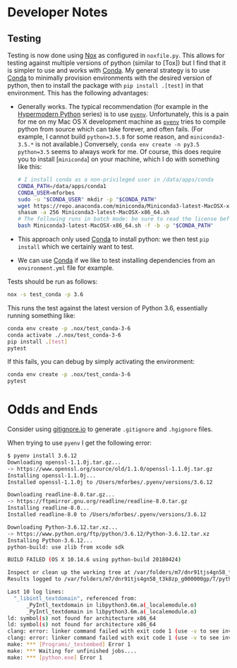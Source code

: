 Developer Notes
===============

## Testing

Testing is now done using [Nox] as configured in `noxfile.py`.  This allows for testing
against multiple versions of python (similar to [Tox]) but I find that it is simpler to
use and works with [Conda].  My general strategy is to use [Conda] to minimally
provision environments with the desired version of python, then to install the package
with `pip install .[test]` in that environment.  This has the following advantages:

* Generally works.  The typical recommendation (for example in the [Hypermodern Python]
  series) is to use [`pyenv`].  Unfortunately, this is a pain for me on my Mac OS X
  development machine as [`pyenv`] tries to compile python from source which can take
  forever, and often fails.  (For example, I cannot build `python=3.5.8` for some
  reason, and `miniconda3-3.5.*` is not available.)  Conversely, `conda env create -n
  py3.5 python=3.5` seems to always work for me.  Of course, this does require you to
  install [`miniconda`] on your machine, which I do with something like this:
  
  ```bash
  # I install conda as a non-privileged user in /data/apps/conda 
  CONDA_PATH=/data/apps/conda1
  CONDA_USER=mforbes
  sudo -u "$CONDA_USER" mkdir -p "$CONDA_PATH"
  wget https://repo.anaconda.com/miniconda/Miniconda3-latest-MacOSX-x86_64.sh
  shasum -a 256 Miniconda3-latest-MacOSX-x86_64.sh
  # The following runs in batch mode: be sure to read the license before you do this.
  bash Miniconda3-latest-MacOSX-x86_64.sh -f -b -p "$CONDA_PATH"
  ```

* This approach only used [Conda] to install python: we then test `pip install` which we
  certainly want to test.

* We can use [Conda] if we like to test installing dependencies from an
  `environment.yml` file for example.

Tests should be run as follows:

```bash
nox -s test_conda -p 3.6
```

This runs the test against the latest version of Python 3.6, essentially running
something like:

```bash
conda env create -p .nox/test_conda-3-6
conda activate ./.nox/test_conda-3-6
pip install .[test]
pytest
```

If this fails, you can debug by simply activating the environment:

```bash
conda env create -p .nox/test_conda-3-6
pytest
```

# Odds and Ends

Consider using
[gitignore.io](https://www.toptal.com/developers/gitignore/api/latex,python) to generate
`.gitignore` and `.hgignore` files.

When trying to use `pyenv` I get the following error:

```bash
$ pyenv install 3.6.12
Downloading openssl-1.1.0j.tar.gz...
-> https://www.openssl.org/source/old/1.1.0/openssl-1.1.0j.tar.gz
Installing openssl-1.1.0j...
Installed openssl-1.1.0j to /Users/mforbes/.pyenv/versions/3.6.12

Downloading readline-8.0.tar.gz...
-> https://ftpmirror.gnu.org/readline/readline-8.0.tar.gz
Installing readline-8.0...
Installed readline-8.0 to /Users/mforbes/.pyenv/versions/3.6.12

Downloading Python-3.6.12.tar.xz...
-> https://www.python.org/ftp/python/3.6.12/Python-3.6.12.tar.xz
Installing Python-3.6.12...
python-build: use zlib from xcode sdk

BUILD FAILED (OS X 10.14.6 using python-build 20180424)

Inspect or clean up the working tree at /var/folders/m7/dnr91tjs4gn58_t3k8zp_g000000gp/T/python-build.20210427233639.16374
Results logged to /var/folders/m7/dnr91tjs4gn58_t3k8zp_g000000gp/T/python-build.20210427233639.16374.log

Last 10 log lines:
  "_libintl_textdomain", referenced from:
      _PyIntl_textdomain in libpython3.6m.a(_localemodule.o)
      _PyIntl_textdomain in libpython3.6m.a(_localemodule.o)
ld: symbol(s) not found for architecture x86_64
ld: symbol(s) not found for architecture x86_64
clang: error: linker command failed with exit code 1 (use -v to see invocation)
clang: error: linker command failed with exit code 1 (use -v to see invocation)
make: *** [Programs/_testembed] Error 1
make: *** Waiting for unfinished jobs....
make: *** [python.exe] Error 1
```

<!-- Links -->
[Nox]: <https://nox.thea.codes> "Nox: Flexible test automation"
[Hypermodern Python]: <https://cjolowicz.github.io/posts/hypermodern-python-01-setup/> "Hypermodern Python"
[`pyenv`]: <https://github.com/pyenv/pyenv> "Simple Python Version Management: pyenv"
[`minconda`]: <https://docs.conda.io/en/latest/miniconda.html> "Miniconda"
[Conda]: <https://docs.conda.io> "Conda"


